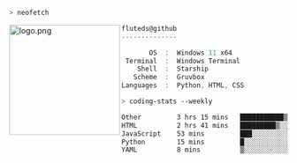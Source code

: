 ```zsh
> neofetch
```

<!--img align="left" src="https://github.com/fluteds.png" alt="logo.png" width="200"/>-->
<img align="left" src="https://external-content.duckduckgo.com/iu/?u=https%3A%2F%2F78.media.tumblr.com%2F975fca5f82161b190efdcaa05ffbd4ec%2Ftumblr_p6q6m9TJF01x3p3jmo1_500.png&f=1&nofb=1" alt="logo.png" width="200"/>

```csharp
fluteds@github
--------------

       OS  :  Windows 11 x64
 Terminal  :  Windows Terminal
    Shell  :  Starship
   Scheme  :  Gruvbox
Languages  :  Python, HTML, CSS
```

```zsh
> coding-stats --weekly
```

<!--START_SECTION:waka-->

```txt
Other         3 hrs 15 mins   ███████████▒░░░░░░░░░░░░░   44.73 %
HTML          2 hrs 41 mins   █████████▒░░░░░░░░░░░░░░░   37.01 %
JavaScript    53 mins         ███░░░░░░░░░░░░░░░░░░░░░░   12.17 %
Python        15 mins         █░░░░░░░░░░░░░░░░░░░░░░░░   03.57 %
YAML          8 mins          ▒░░░░░░░░░░░░░░░░░░░░░░░░   01.90 %
```

<!--END_SECTION:waka-->
